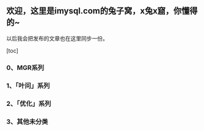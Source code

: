 ## 欢迎，这里是imysql.com的兔子窝，x兔x窟，你懂得的~


以后我会把发布的文章也在这里同步一份。

[toc]

### 0、MGR系列

### 1、「叶问」系列

### 2、「优化」系列

### 3、其他未分类
